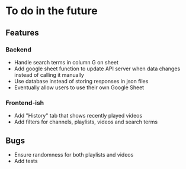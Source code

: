 # To do in the future

## Features

### Backend

- Handle search terms in column G on sheet
- Add google sheet function to update API server when data changes instead of calling it manually
- Use database instead of storing responses in json files
- Eventually allow users to use their own Google Sheet

### Frontend-ish

- Add "History" tab that shows recently played videos
- Add filters for channels, playlists, videos and search terms

## Bugs

- Ensure randomness for both playlists and videos
- Add tests
